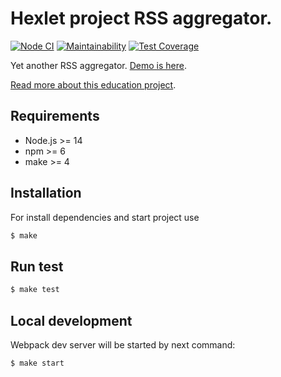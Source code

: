 # Hexlet project RSS aggregator.

[![Node CI](https://github.com/bondiano/frontend-project-lvl3/workflows/Node%20CI/badge.svg)](https://github.com/bondiano/frontend-project-lvl3/actions)
[![Maintainability](https://api.codeclimate.com/v1/badges/06657859d26991aa14c4/maintainability)](https://codeclimate.com/github/bondiano/frontend-project-lvl3/maintainability) [![Test Coverage](https://api.codeclimate.com/v1/badges/06657859d26991aa14c4/test_coverage)](https://codeclimate.com/github/bondiano/frontend-project-lvl3/test_coverage)

Yet another RSS aggregator. [Demo is here](https://frontend-project-lvl3-ruddy.vercel.app/).

[Read more about this education project](https://ru.hexlet.io/professions/frontend/projects/11).

## Requirements

* Node.js >= 14
* npm >= 6
* make >= 4

## Installation

For install dependencies and start project use
```bash
$ make
```

## Run test

```bash
$ make test
```

## Local development

Webpack dev server will be started by next command:

```bash
$ make start
```
